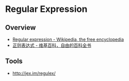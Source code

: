# Regular Expression


## Overview

- [Regular expression - Wikipedia, the free encyclopedia](https://en.wikipedia.org/wiki/Regular_expression)
- [正则表达式 - 维基百科，自由的百科全书](https://zh.wikipedia.org/wiki/%E6%AD%A3%E5%88%99%E8%A1%A8%E8%BE%BE%E5%BC%8F)


## Tools

- http://jex.im/regulex/
